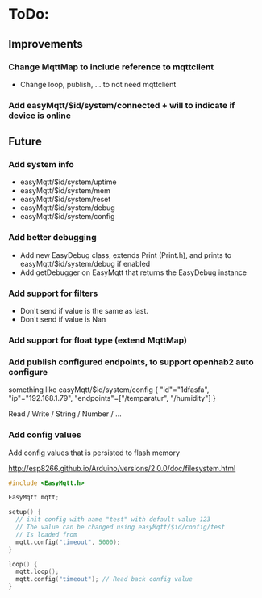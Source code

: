 # ToDo:

## Improvements

### Change MqttMap to include reference to mqttclient
 * Change loop, publish, ... to not need mqttclient

### Add easyMqtt/$id/system/connected + will to indicate if device is online

## Future

### Add system info
 * easyMqtt/$id/system/uptime
 * easyMqtt/$id/system/mem
 * easyMqtt/$id/system/reset
 * easyMqtt/$id/system/debug
 * easyMqtt/$id/system/config

### Add better debugging
 * Add new EasyDebug class, extends Print (Print.h), and prints to easyMqtt/$id/system/debug if enabled
 * Add getDebugger on EasyMqtt that returns the EasyDebug instance

### Add support for filters
 * Don't send if value is the same as last.
 * Don't send if value is Nan

### Add support for float type (extend MqttMap)

### Add publish configured endpoints, to support openhab2 auto configure
something like
easyMqtt/$id/system/config
{
  "id"="1dfasfa",
  "ip"="192.168.1.79",
  "endpoints"=["/temparatur", "/humidity"]
}

   Read / Write / String / Number / ...

### Add config values
Add config values that is persisted to flash memory

http://esp8266.github.io/Arduino/versions/2.0.0/doc/filesystem.html

```C++
#include <EasyMqtt.h>

EasyMqtt mqtt;

setup() {
  // init config with name "test" with default value 123
  // The value can be changed using easyMqtt/$id/config/test
  // Is loaded from 
  mqtt.config("timeout", 5000);  
}

loop() {
  mqtt.loop();
  mqtt.config("timeout"); // Read back config value
}

```
